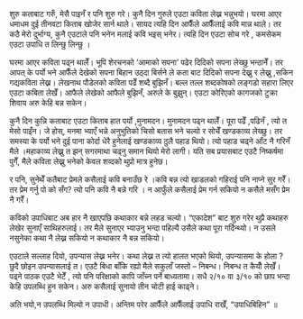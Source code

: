 



शुरु कताबाट गरुँ, मेसै पाइनँ र पनि शुरु गरे। कुनै दिन गुरुले एउटा कविता लेख्न भन्नुभयो। घरमा आएर धमाधम दुई तीनवटा किताब खोजेर सार्न थाले। सायद त्यहि दिन आफैँले आफैँलाई कवि मान्न थाले। तर कठै मेरो दुर्भाग्य, कुनै एउटाले पनि भनेन मलाई कवि भइस् भनेर। त्यहि दिन एउटा सोच गरे , कमसेकम एउटा उपाधि त लिन्छु लिन्छु ।


घरमा आएर कविता पढ्न थालेँ। भूपि शेरचनको ‘आमाको सपना’ पढेर दिदिको सपना लेख्छु भन्ठानेँ। तर आपत् के पर्यो भने आफैँले देखेको सपना बिहान उठ्दा बिर्सने ले कता बाट दिदिको सपना देख्नु र लेख्नु ,सकिन गद्यकविता लेख्न। लेखनाथ पौडेलको कविता पढेँ शब्दै बुझिनँ। बल्ल तल्ल शब्दकोषको लङ्गडो सहारा लिएर एउटा कबिता लेखेँ। आफैले लेखेको आफैले बुझिनँ, अरुले के बुझुन्। एउटा कोरिएको कागजको टुक्रा शिवाय अरु केहि बन्न सकेन।


कुनै दिन कुन्नि कताबाट एउटा किताब हात पर्यो ,मुनामदन। मुनामदन पढ्न थालेँ। पूरा पढेँ ,पढिनँ , त्यो त मेसो पाइँन। जे होस्, मनमा भ्याएँ भन्ने अनुभुतिको चिसो बतास भने चल्यो र सोचेँ खण्डकाव्य लेख्छु। तर समस्या के पर्यो भने दुई पाना कोर्दा धेरै हुनेलाई खण्डकाव्य ठुलै पहाड थियो। त्यो पहाड चढ्ने आँट नै गरिनँ मैले ।महाकाव्य लेख्नु त झन् सगरमाथा चढ्नु समान थियो मेरो लागी। यति सब प्रयासबाट एउटै निष्कर्षमा पुगेँ, मैले कविता लेख्नु भनेको केवल शव्दको थुप्रो मात्र हुनेछ।


र पनि, सुनेथेँ कतैबाट प्रेमले कसैलाई कवि बनाउँछ रे ।कवि बन्न त्यो खाडलको गहिराई पनि नाप्ने सुर गरेँ। तर प्रेम गर्नु पो को सँग? त्यो पनि कवि नै बन्ने गरि । न आफुँले कसैलाई प्रेम गर्न सकियो न कसैले मसँग प्रेम नै गरेँ।


कविको उपाधिबाट अब हार नै खाएपछि कथाकार बन्ने लहड चल्यो। “एकादेश” बाट शुरु गरेर थुप्रै कथाहरु लेखेर सुनाएँ साथिहरुलाई। तर मैले सुनाएर भ्याउनु भन्दा पहिल्यै उसैले कथा पूरा गर्दिन्थ्यो। न उसले नसुनेका कथा नै लेख्न सकियो न कथाकार नै बन्न सकियो।


एउटाले सल्लाह दियो, उपन्यास लेख्न भनेर। कथा लेख्न त त्यो हालत भएको थियो, उपन्यासमा के होला ? छुदै छोइन उपन्यासलाई त। एउटै बिधा बाँकि रह्यो मैले सकुलाँ जस्तो – निबन्ध। निबन्ध त कैयौँ लेखेँ। पढ्ने पाठक एउटै भेटेँ , त्यो पनि परिक्षाको कापि जाँच्न पर्ने बाध्यतामा। सधै २/१० वा ३/१० को छाप भन्दा केहि उपलब्धि हुन सकेन। अरु कसैलाई सुनायो तीन चोटी हाई काढ्ने।


अति भयो,न उपलब्धि मिल्यो न उपाधी। अन्तिम परेर आफैँले आफैँलाई उपाधि राखेँ, “उपाधिबिहिन” ॥





